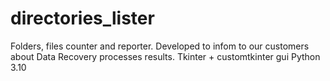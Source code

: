 # directories_lister

Folders, files counter and reporter.
Developed to infom to our customers about Data Recovery processes results.
Tkinter + customtkinter gui
Python 3.10

